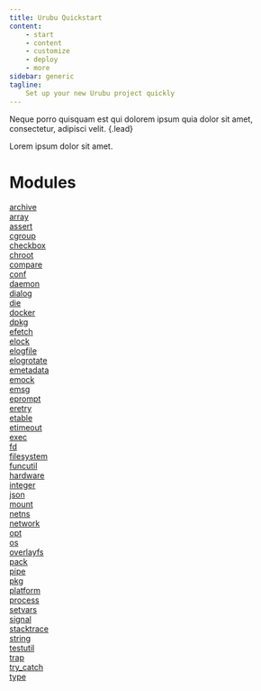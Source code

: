 ```yaml
---
title: Urubu Quickstart
content:
    - start
    - content
    - customize
    - deploy
    - more 
sidebar: generic
tagline:
    Set up your new Urubu project quickly
---
```

Neque porro quisquam est qui dolorem ipsum quia dolor sit amet, consectetur, adipisci velit.
{.lead}

Lorem ipsum dolor sit amet. 

# Modules
[archive](archive.md)<br>
[array](array.md)<br>
[assert](assert.md)<br>
[cgroup](cgroup.md)<br>
[checkbox](checkbox.md)<br>
[chroot](chroot.md)<br>
[compare](compare.md)<br>
[conf](conf.md)<br>
[daemon](daemon.md)<br>
[dialog](dialog.md)<br>
[die](die.md)<br>
[docker](docker.md)<br>
[dpkg](dpkg.md)<br>
[efetch](efetch.md)<br>
[elock](elock.md)<br>
[elogfile](elogfile.md)<br>
[elogrotate](elogrotate.md)<br>
[emetadata](emetadata.md)<br>
[emock](emock.md)<br>
[emsg](emsg.md)<br>
[eprompt](eprompt.md)<br>
[eretry](eretry.md)<br>
[etable](etable.md)<br>
[etimeout](etimeout.md)<br>
[exec](exec.md)<br>
[fd](fd.md)<br>
[filesystem](filesystem.md)<br>
[funcutil](funcutil.md)<br>
[hardware](hardware.md)<br>
[integer](integer.md)<br>
[json](json.md)<br>
[mount](mount.md)<br>
[netns](netns.md)<br>
[network](network.md)<br>
[opt](opt.md)<br>
[os](os.md)<br>
[overlayfs](overlayfs.md)<br>
[pack](pack.md)<br>
[pipe](pipe.md)<br>
[pkg](pkg.md)<br>
[platform](platform.md)<br>
[process](process.md)<br>
[setvars](setvars.md)<br>
[signal](signal.md)<br>
[stacktrace](stacktrace.md)<br>
[string](string.md)<br>
[testutil](testutil.md)<br>
[trap](trap.md)<br>
[try_catch](try_catch.md)<br>
[type](type.md)<br>
